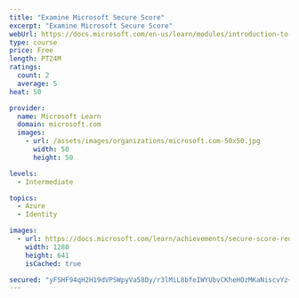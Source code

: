 ```yaml
---
title: "Examine Microsoft Secure Score"
excerpt: "Examine Microsoft Secure Score"
webUrl: https://docs.microsoft.com/en-us/learn/modules/introduction-to-microsoft-secure-score/
type: course
price: Free
length: PT24M
ratings:
  count: 2
  average: 5
heat: 50

provider:
  name: Microsoft Learn
  domain: microsoft.com
  images:
    - url: /assets/images/organizations/microsoft.com-50x50.jpg
      width: 50
      height: 50

levels:
  - Intermediate

topics:
  - Azure
  - Identity

images:
  - url: https://docs.microsoft.com/learn/achievements/secure-score-reduce-risk-social.png
    width: 1280
    height: 641
    isCached: true

secured: "yFSHF94qH2H19dVPSWpyVa58Dy/r3lMiL8bfeIWYUbvCKheHOzMKaNiscvYz+DZupof/3OtI3DZa3U2a7RKv/TvA0BM5LC3+rT3J7a9x6nDaWaRLZyaU2BpB/lDcgIhCzkbHIy+ZAqTwZB5Xr++4Jg1R9kXQfiqWT1fZcrcSMez+w+EK6NYsGwNXRUHOaaf4X7iK+pPYEP3yJubveiSOXcr+LIYli6zUf+1ZSDgz34byVfLtjR43DtlUYxEyDYA/EwA5/pkFHwtkuuB+YQjqzUf9Z6Xj+ofeCVOGPm/xM6sNeVpgHCK8jfJSvTnCcLrGbFB7J9Rk27neqJp3aKkomY2ieKiXbpV+AGM2YIawNjXg/6ViLvI3YrQJYPZM/MS10wiaprh5CVbtpA0Bazyw6AzWtQcan4Zij2RLu75kmqs=;2GgTJEJy2RWdSqAbB/O+bA=="
---
```


